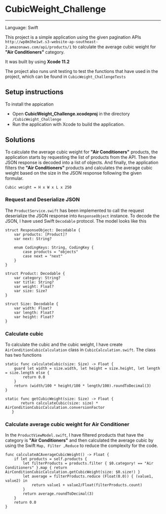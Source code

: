 # CubicWeight_Challenge
---
Language: Swift 

This project is a simple application using the given pagination APIs 
`http://wp8m3he1wt.s3-website-ap-southeast-2.amazonaws.com/api/products/1` to calculate the average cubic weight for **"Air Conditioners"** category.

It was built by using **Xcode 11.2**

The project also runs unit testing to test the functions that have used in the project, which can be found in `CubicWeight_ChallengeTests`

## Setup instructions
To install the appication 
* Open **CubicWeight_Challenge.xcodeproj** in the directory `/CubicWeight_Challenge`
* Run the application with Xcode to build the application.

## Solutions 

To calculate the average cubic weight for **"Air Conditioners"** products, the application starts by requesting the list of products from the API. Then the JSON response is decoded into a list of objects. And finally, the application filters the **"Air Conditioners"** products and calculates the average cubic weight based on the size in the JSON response following the given formular.
```
Cubic weight = H x W x L x 250
```

### Request and Deserialize JSON
The `ProductService.swift` has been implemented to call the request deserialize the JSON response into `ResponseObject` instance. To decode the JSON, I have used Swift `Decodable` protocol. The model looks like this
```
struct ResponseObject: Decodable {
    var products: [Product]?
    var next: String?
    
    enum CodingKeys: String, CodingKey {
        case products = "objects"
        case next = "next"
    }
}

struct Product: Decodable {
    var category: String?
    var title: String?
    var weight: Float?
    var size: Size?
}

struct Size: Decodable {
    var width: Float?
    var length: Float?
    var height: Float?
}

```

### Calculate cubic 
To calculate the cubic and the cubic weight, I have create `AirConditionCubicCalculation` class in `CubicCalculation.swift`. The class has two functions 
```
static func calculateCubic(size: Size) -> Float {
    guard let width = size.width, let height = size.height, let length = size.length else {
        return 0.0
    }
    return (width/100 * height/100 * length/100).roundToDecimal(3)
}

static func getCubicWeight(size: Size) -> Float {
       return calculateCubic(size: size) * AirConditionCubicCalculation.conversionFactor
   }
```

### Calculate average cubic weight for Air Conditioner
In the `ProductViewModel.swift`,  I have filtered products that have the category is **"Air Conditioners"** and then calculated the average cubic by using the Swift `Map, Filter ,Reduce` to reduce the complexity for the code. 

```
func calculateACAverageCubicWeight() -> Float {
    if let products = self.products {
        let filterProducts = products.filter { $0.category! == "Air Conditioners" }.map { return AirConditionCubicCalculation.getCubicWeight(size: $0.size!) }
        let average = filterProducts.reduce (Float(0.0)) { (value1, value2) in
            return value1 + value2/Float(filterProducts.count)
        }
        return average.roundToDecimal(3)
    }
    return 0.0
}
```




